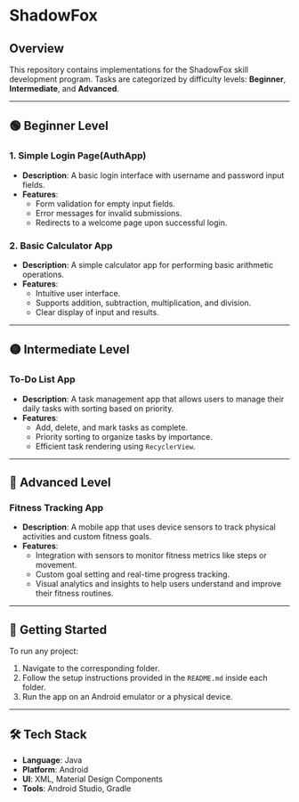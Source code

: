 # ShadowFox

## Overview
This repository contains implementations for the ShadowFox skill development program. Tasks are categorized by difficulty levels: **Beginner**, **Intermediate**, and **Advanced**.

---

## 🟢 Beginner Level 

### 1. Simple Login Page(AuthApp)
- **Description**: A basic login interface with username and password input fields.
- **Features**:
  - Form validation for empty input fields.
  - Error messages for invalid submissions.
  - Redirects to a welcome page upon successful login.

### 2. Basic Calculator App
- **Description**: A simple calculator app for performing basic arithmetic operations.
- **Features**:
  - Intuitive user interface.
  - Supports addition, subtraction, multiplication, and division.
  - Clear display of input and results.

---

## 🟡 Intermediate Level

### To-Do List App
- **Description**: A task management app that allows users to manage their daily tasks with sorting based on priority.
- **Features**:
  - Add, delete, and mark tasks as complete.
  - Priority sorting to organize tasks by importance.
  - Efficient task rendering using `RecyclerView`.

---

## 🔴 Advanced Level 

### Fitness Tracking App
- **Description**: A mobile app that uses device sensors to track physical activities and custom fitness goals.
- **Features**:
  - Integration with sensors to monitor fitness metrics like steps or movement.
  - Custom goal setting and real-time progress tracking.
  - Visual analytics and insights to help users understand and improve their fitness routines.

---

## 🚀 Getting Started

To run any project:

1. Navigate to the corresponding folder.
2. Follow the setup instructions provided in the `README.md` inside each folder.
3. Run the app on an Android emulator or a physical device.

---

## 🛠 Tech Stack

- **Language**: Java   
- **Platform**: Android 
- **UI**: XML, Material Design Components  
- **Tools**: Android Studio, Gradle

